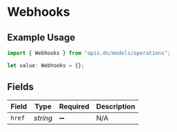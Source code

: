 # Webhooks

## Example Usage

```typescript
import { Webhooks } from "apis.do/models/operations";

let value: Webhooks = {};
```

## Fields

| Field              | Type               | Required           | Description        |
| ------------------ | ------------------ | ------------------ | ------------------ |
| `href`             | *string*           | :heavy_minus_sign: | N/A                |